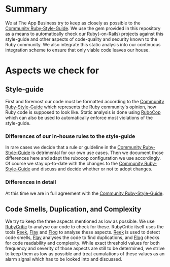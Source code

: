 # Summary

We at The App Business try to keep as closely as possible to the [Community Ruby-Style-Guide][1]. We use the gem
provided in this repository as a means to automatically check our Ruby(-on-Rails) projects against this style-guide and
other aspects of code-quality and security known to the Ruby community. We also integrate this static analysis into our
continuous integration scheme to ensure that only viable code leaves our house. 

# Aspects we check for

## Style-guide

First and foremost our code must be formatted according to the [Community Ruby-Style-Guide][1] which represents the
Ruby community's opinion, how Ruby code is supposed to look like. Static analysis is done using [RuboCop][2] which can
also be used to automatically enforce most violations of the style-guide.

### Differences of our in-house rules to the style-guide
 
In rare cases we decide that a rule or guideline in the [Community Ruby-Style-Guide][1] is detrimental for our own use
cases. Then we document those differences here and adapt the rubocop configuration we use accordingly. Of course we stay
up-to-date with the changes to the [Community Ruby-Style-Guide][1] and discuss and decide whether or not to adopt
changes. 

### Differences in detail

At this time we are in full agreement with the [Community Ruby-Style-Guide][1].

## Code Smells, Duplication, and Complexity

We try to keep the three aspects mentioned as low as possible. We use [RubyCritic][5] to analyse our code to check for
these. RubyCritic itself uses the tools [Reek][6], [Flay][7] and [Flog][8] to analyse these aspects. [Reek][6] is used
to detect code smells, [Flay][7] analyses the code to find duplications, and [Flog][8] checks for code readability and
complexity. While exact threshold values for both frequency and severity of those aspects are still to be determined,
we strive to keep them as low as possible and treat cumulations of these values as an alarm signal which has to be
looked into and discussed.
 
 



[1]: https://github.com/bbatsov/ruby-style-guide
[2]: https://github.com/bbatsov/rubocop
[3]: https://github.com/rubysec/bundler-audit
[4]: https://github.com/presidentbeef/brakeman
[5]: https://github.com/whitesmith/rubycritic
[6]: https://github.com/troessner/reek
[7]: https://github.com/seattlerb/flay
[8]: https://github.com/seattlerb/flog
[9]: https://github.com/railsbp/rails_best_practices
[10]: https://github.com/makaroni4/sandi_meter
[11]: http://robots.thoughtbot.com/post/50655960596/sandi-metz-rules-for-developers
[12]: https://github.com/bbatsov/rubocop/blob/master/config/default.yml
